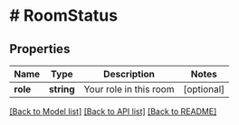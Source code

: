 # # RoomStatus

## Properties

Name | Type | Description | Notes
------------ | ------------- | ------------- | -------------
**role** | **string** | Your role in this room | [optional] 

[[Back to Model list]](../../README.md#documentation-for-models) [[Back to API list]](../../README.md#documentation-for-api-endpoints) [[Back to README]](../../README.md)


